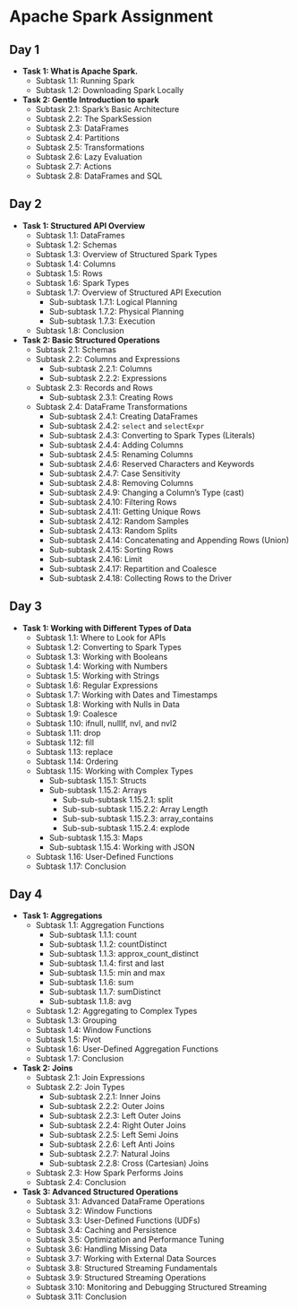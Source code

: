# Apache Spark Assignment

## Day 1

- **Task 1: What is Apache Spark.**
    - Subtask 1.1: Running Spark
    - Subtask 1.2: Downloading Spark Locally
- **Task 2: Gentle Introduction to spark**
    - Subtask 2.1: Spark’s Basic Architecture
    - Subtask 2.2: The SparkSession
    - Subtask 2.3: DataFrames
    - Subtask 2.4: Partitions
    - Subtask 2.5: Transformations
    - Subtask 2.6: Lazy Evaluation
    - Subtask 2.7: Actions
    - Subtask 2.8: DataFrames and SQL

## Day 2

- **Task 1: Structured API Overview**
    - Subtask 1.1: DataFrames
    - Subtask 1.2: Schemas
    - Subtask 1.3: Overview of Structured Spark Types
    - Subtask 1.4: Columns
    - Subtask 1.5: Rows
    - Subtask 1.6: Spark Types
    - Subtask 1.7: Overview of Structured API Execution
        - Sub-subtask 1.7.1: Logical Planning
        - Sub-subtask 1.7.2: Physical Planning
        - Sub-subtask 1.7.3: Execution
    - Subtask 1.8: Conclusion
- **Task 2: Basic Structured Operations**
    - Subtask 2.1: Schemas
    - Subtask 2.2: Columns and Expressions
        - Sub-subtask 2.2.1: Columns
        - Sub-subtask 2.2.2: Expressions
    - Subtask 2.3: Records and Rows
        - Sub-subtask 2.3.1: Creating Rows
    - Subtask 2.4: DataFrame Transformations
        - Sub-subtask 2.4.1: Creating DataFrames
        - Sub-subtask 2.4.2: `select` and `selectExpr`
        - Sub-subtask 2.4.3: Converting to Spark Types (Literals)
        - Sub-subtask 2.4.4: Adding Columns
        - Sub-subtask 2.4.5: Renaming Columns
        - Sub-subtask 2.4.6: Reserved Characters and Keywords
        - Sub-subtask 2.4.7: Case Sensitivity
        - Sub-subtask 2.4.8: Removing Columns
        - Sub-subtask 2.4.9: Changing a Column’s Type (cast)
        - Sub-subtask 2.4.10: Filtering Rows
        - Sub-subtask 2.4.11: Getting Unique Rows
        - Sub-subtask 2.4.12: Random Samples
        - Sub-subtask 2.4.13: Random Splits
        - Sub-subtask 2.4.14: Concatenating and Appending Rows (Union)
        - Sub-subtask 2.4.15: Sorting Rows
        - Sub-subtask 2.4.16: Limit
        - Sub-subtask 2.4.17: Repartition and Coalesce
        - Sub-subtask 2.4.18: Collecting Rows to the Driver

## Day 3

- **Task 1: Working with Different Types of Data**
    - Subtask 1.1: Where to Look for APIs
    - Subtask 1.2: Converting to Spark Types
    - Subtask 1.3: Working with Booleans
    - Subtask 1.4: Working with Numbers
    - Subtask 1.5: Working with Strings
    - Subtask 1.6: Regular Expressions
    - Subtask 1.7: Working with Dates and Timestamps
    - Subtask 1.8: Working with Nulls in Data
    - Subtask 1.9: Coalesce
    - Subtask 1.10: ifnull, nullIf, nvl, and nvl2
    - Subtask 1.11: drop
    - Subtask 1.12: fill
    - Subtask 1.13: replace
    - Subtask 1.14: Ordering
    - Subtask 1.15: Working with Complex Types
        - Sub-subtask 1.15.1: Structs
        - Sub-subtask 1.15.2: Arrays
            - Sub-sub-subtask 1.15.2.1: split
            - Sub-sub-subtask 1.15.2.2: Array Length
            - Sub-sub-subtask 1.15.2.3: array_contains
            - Sub-sub-subtask 1.15.2.4: explode
        - Sub-subtask 1.15.3: Maps
        - Sub-subtask 1.15.4: Working with JSON
    - Subtask 1.16: User-Defined Functions
    - Subtask 1.17: Conclusion

## Day 4

- **Task 1: Aggregations**
    - Subtask 1.1: Aggregation Functions
        - Sub-subtask 1.1.1: count
        - Sub-subtask 1.1.2: countDistinct
        - Sub-subtask 1.1.3: approx_count_distinct
        - Sub-subtask 1.1.4: first and last
        - Sub-subtask 1.1.5: min and max
        - Sub-subtask 1.1.6: sum
        - Sub-subtask 1.1.7: sumDistinct
        - Sub-subtask 1.1.8: avg
    - Subtask 1.2: Aggregating to Complex Types
    - Subtask 1.3: Grouping
    - Subtask 1.4: Window Functions
    - Subtask 1.5: Pivot
    - Subtask 1.6: User-Defined Aggregation Functions
    - Subtask 1.7: Conclusion
- **Task 2: Joins**
    - Subtask 2.1: Join Expressions
    - Subtask 2.2: Join Types
        - Sub-subtask 2.2.1: Inner Joins
        - Sub-subtask 2.2.2: Outer Joins
        - Sub-subtask 2.2.3: Left Outer Joins
        - Sub-subtask 2.2.4: Right Outer Joins
        - Sub-subtask 2.2.5: Left Semi Joins
        - Sub-subtask 2.2.6: Left Anti Joins
        - Sub-subtask 2.2.7: Natural Joins
        - Sub-subtask 2.2.8: Cross (Cartesian) Joins
    - Subtask 2.3: How Spark Performs Joins
    - Subtask 2.4: Conclusion
- **Task 3: Advanced Structured Operations**
    - Subtask 3.1: Advanced DataFrame Operations
    - Subtask 3.2: Window Functions
    - Subtask 3.3: User-Defined Functions (UDFs)
    - Subtask 3.4: Caching and Persistence
    - Subtask 3.5: Optimization and Performance Tuning
    - Subtask 3.6: Handling Missing Data
    - Subtask 3.7: Working with External Data Sources
    - Subtask 3.8: Structured Streaming Fundamentals
    - Subtask 3.9: Structured Streaming Operations
    - Subtask 3.10: Monitoring and Debugging Structured Streaming
    - Subtask 3.11: Conclusion